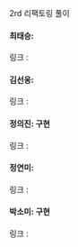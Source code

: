 2rd 리팩토링 풀이<br>

#### 최태승: 
링크 : 

#### 김선웅:
링크 : 

#### 정의진: 구현
링크 : 

#### 정연미: 
링크 : 

#### 박소미: 구현
링크 : 
